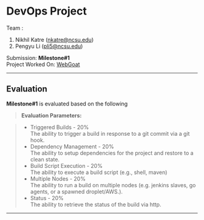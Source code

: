 DevOps Project
===================
Team :

 1. Nikhil Katre (nkatre@ncsu.edu)
 2. Pengyu Li (pli5@ncsu.edu)
 
Submission: **Milestone#1** <br>
Project Worked On: [WebGoat](https://github.com/nkatre/WebGoat) <br>

----------

Evaluation
-------------

**Milestone#1** is evaluated based on the following
> **Evaluation Parameters:**

> - Triggered Builds - 20% <br>
> The ability to trigger a build in response to a git commit via a git hook.
> - Dependency Management - 20% <br>
> The ability to setup dependencies for the project and restore to a clean state.
> - Build Script Execution - 20%<br>
> The ability to execute a build script (e.g., shell, maven)
> - Multiple Nodes - 20%<br>
> The ability to run a build on multiple nodes (e.g. jenkins slaves, go agents, or a spawned droplet/AWS.).
> - Status - 20%<br>
> The ability to retrieve the status of the build via http.

----------
